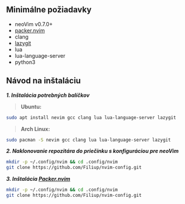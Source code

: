 [packer_link]: https://github.com/wbthomason/packer.nvim
[lazygit_link]: https://github.com/jesseduffield/Lazygit

## Minimálne požiadavky

- neoVim v0.7.0+
- [packer.nvim][packer_link]
- clang
- [lazygit][lazygit_link]
- lua
- lua-language-server
- python3

## Návod na inštaláciu

***1. Inštalácia potrebných balíčkov***
> **Ubuntu:**
```bash
sudo apt install nevim gcc clang lua lua-language-server lazygit
```

> **Arch Linux:**
```bash
sudo pacman -S nevim gcc clang lua lua-language-server lazygit
``` 


***2. Naklonovanie repozitára do priečinku s konfiguráciou pre neoVim***
```bash
mkdir -p ~/.config/nvim && cd .config/nvim
git clone https://github.com/Filiup/nvim-config.git
```

***3. Inštalácia [Packer.nvim](packer_link)***
```bash
mkdir -p ~/.config/nvim && cd .config/nvim
git clone https://github.com/Filiup/nvim-config.git
```


